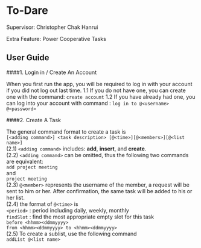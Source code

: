 To-Dare
===================


Supervisor: 	Christopher Chak Hanrui

Extra Feature: 	Power Cooperative Tasks



User Guide
-------------

####1. Login in / Create An Account

When you first run the app, you will be required to log in with your account if you did not log out last time.
1.1 If you do not have one, you can create one with the command:
```create account```
1.2 If you have already had one, you can log into your account with command :
```log in to @<username> @<password>```



####2. Create A Task

The general command format to create a task is<br />
```[<adding command>] <task description> [@<time>][@<members>][@<list name>]```<br />
(2.1) 	```<adding command>``` includes: **add**, **insert**, and **create**.<br />
(2.2) 	```<adding command>``` can be omitted, thus the following two commands are equivalent:<br />
```add project meeting```<br />
and<br />
```project meeting```<br />
(2.3) 	```@<member>``` represents the username of the member, a request will be sent to him or her. After confirmation, the same task will be added to his or her list.<br />
(2.4) 	the format of ```@<time>``` is<br />
	```<period>```	: period including daily, weekly, monthly<br />
	```findSlot```	: find the most appropriate empty slot for this task<br />
	```before <hhmm><ddmmyyyy>```<br />
	```from <hhmm><ddmmyyyy> to <hhmm><ddmmyyyy>```<br />
(2.5) 	To create a sublist, use the following command<br />
	```addList @<list name>```<br />

